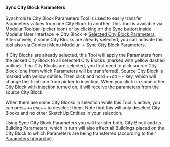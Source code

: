 #### Sync City Block Parameters ####

Synchronize City Block Parameters Tool is used to easily transfer Parameters values from one City Block to another. This Tool is available via Modelur Toolbar (picker icon) or by clicking on the Sync button inside Modelur User Interface → City Block → [Selected City Block Parameters](city_block/#buttons). Alternatively, if some City Blocks are already selected, you can activate this tool also via Context Menu Modelur → Sync City Block Parameters.

If City Blocks are already selected, this Tool will apply the Parameters from the picked City Block to all selected City Blocks (marked with yellow dashed outline). If no City Blocks are selected, you first need to pick source City Block (one from which Parameters will be transferred). Source City Block is marked with yellow outline. Then click and hold ++ctrl++ key, which will change the Tool icon from picker to injection. When you click on some other City Block with injection turned on, it will receive the parameters from the source City Block.

When there are some City Blocks in selection while this Tool is active, you can press ++esc++ to deselect them. Note that this will only deselect City Blocks and no other SketchUp Entities in your selection.

Using Sync City Block Parameters you will transfer both, City Block and its Building Parameters, which in turn will also affect all Buildings placed on the City Block to which Parameters are being transferred (according to their [Parameters hierarchy](/quickstart/#step-3-changing-the-parameters)).